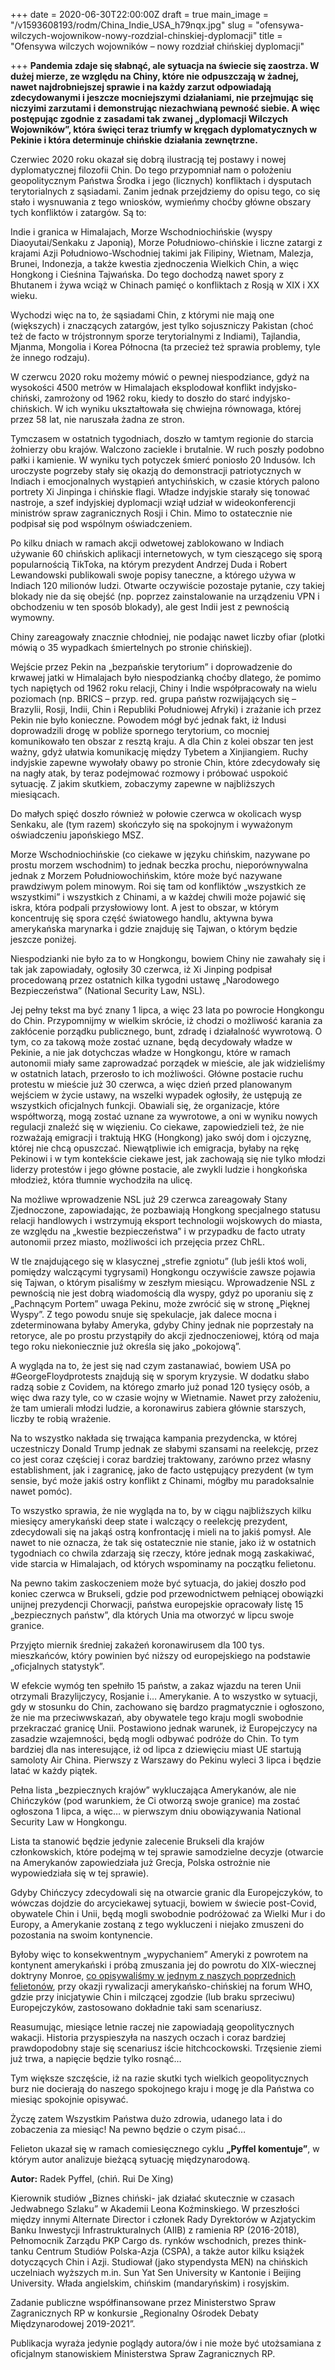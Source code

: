 +++
date = 2020-06-30T22:00:00Z
draft = true
main_image = "/v1593608193/rodm/China_Indie_USA_h79nqx.jpg"
slug = "ofensywa-wilczych-wojownikow-nowy-rozdzial-chinskiej-dyplomacji"
title = "Ofensywa wilczych wojowników – nowy rozdział chińskiej dyplomacji"

+++
**Pandemia zdaje się słabnąć, ale sytuacja na świecie się zaostrza. W dużej mierze, ze względu na Chiny, które nie odpuszczają w żadnej, nawet najdrobniejszej sprawie i na każdy zarzut odpowiadają zdecydowanymi i jeszcze mocniejszymi działaniami, nie przejmując się niczyimi zarzutami i demonstrując niezachwianą pewność siebie. A więc postępując zgodnie z zasadami tak zwanej „dyplomacji Wilczych Wojowników”, która święci teraz triumfy w kręgach dyplomatycznych w Pekinie i która determinuje chińskie działania zewnętrzne.**

Czerwiec 2020 roku okazał się dobrą ilustracją tej postawy i nowej dyplomatycznej filozofii Chin. Do tego przypomniał nam o położeniu geopolitycznym Państwa Środka i jego (licznych) konfliktach i dysputach terytorialnych z sąsiadami. Zanim jednak przejdziemy do opisu tego, co się stało i wysnuwania z tego wniosków, wymieńmy choćby główne obszary tych konfliktów i zatargów. Są to:

Indie i granica w Himalajach, Morze Wschodniochińskie (wyspy Diaoyutai/Senkaku z Japonią), Morze Południowo-chińskie i liczne zatargi z krajami Azji Południowo-Wschodniej takimi jak Filipiny, Wietnam, Malezja, Brunei, Indonezja, a także kwestia zjednoczenia Wielkich Chin, a więc Hongkong i Cieśnina Tajwańska. Do tego dochodzą nawet spory z Bhutanem i żywa wciąż w Chinach pamięć o konfliktach z Rosją w XIX i XX wieku.

Wychodzi więc na to, że sąsiadami Chin, z którymi nie mają one (większych) i znaczących zatargów, jest tylko sojuszniczy Pakistan (choć też de facto w trójstronnym sporze terytorialnymi z Indiami), Tajlandia, Mjanma, Mongolia i Korea Północna (ta przecież też sprawia problemy, tyle że innego rodzaju).

W czerwcu 2020 roku możemy mówić o pewnej niespodziance, gdyż na wysokości 4500 metrów w Himalajach eksplodował konflikt indyjsko-chiński, zamrożony od 1962 roku, kiedy to doszło do starć indyjsko-chińskich. W ich wyniku ukształtowała się chwiejna równowaga, której przez 58 lat, nie naruszała żadna ze stron.

Tymczasem w ostatnich tygodniach, doszło w tamtym regionie do starcia żołnierzy obu krajów. Walczono zaciekle i brutalnie. W ruch poszły podobno pałki i kamienie. W wyniku tych potyczek śmierć poniosło 20 Indusów. Ich uroczyste pogrzeby stały się okazją do demonstracji patriotycznych w Indiach i emocjonalnych wystąpień antychińskich, w czasie których palono portrety Xi Jinpinga i chińskie flagi. Władze indyjskie starały się tonować nastroje, a szef indyjskiej dyplomacji wziął udział w wideokonferencji ministrów spraw zagranicznych Rosji i Chin. Mimo to ostatecznie nie podpisał się pod wspólnym oświadczeniem.

Po kilku dniach w ramach akcji odwetowej zablokowano w Indiach używanie 60 chińskich aplikacji internetowych, w tym cieszącego się sporą popularnością TikToka, na którym prezydent Andrzej Duda i Robert Lewandowski publikowali swoje popisy taneczne, a którego używa w Indiach 120 milionów ludzi. Otwarte oczywiście pozostaje pytanie, czy takiej blokady nie da się obejść (np. poprzez zainstalowanie na urządzeniu VPN i obchodzeniu w ten sposób blokady), ale gest Indii jest z pewnością wymowny.

Chiny zareagowały znacznie chłodniej, nie podając nawet liczby ofiar (plotki mówią o 35 wypadkach śmiertelnych po stronie chińskiej).

Wejście przez Pekin na „bezpańskie terytorium” i doprowadzenie do krwawej jatki w Himalajach było niespodzianką choćby dlatego, że pomimo tych napiętych od 1962 roku relacji, Chiny i Indie współpracowały na wielu poziomach (np. BRICS – przyp. red. grupa państw rozwijających się – Brazylii, Rosji, Indii, Chin i Republiki Południowej Afryki) i zrażanie ich przez Pekin nie było konieczne. Powodem mógł być jednak fakt, iż Indusi doprowadzili drogę w pobliże spornego terytorium, co mocniej komunikowało ten obszar z resztą kraju. A dla Chin z kolei obszar ten jest ważny, gdyż ułatwia komunikację między Tybetem a Xinjiangiem. Ruchy indyjskie zapewne wywołały obawy po stronie Chin, które zdecydowały się na nagły atak, by teraz podejmować rozmowy i próbować uspokoić sytuację. Z jakim skutkiem, zobaczymy zapewne w najbliższych miesiącach.

Do małych spięć doszło również w połowie czerwca w okolicach wysp Senkaku, ale (tym razem) skończyło się na spokojnym i wyważonym oświadczeniu japońskiego MSZ.

Morze Wschodniochińskie (co ciekawe w języku chińskim, nazywane po prostu morzem wschodnim) to jednak beczka prochu, nieporównywalna jednak z Morzem Południowochińskim, które może być nazywane prawdziwym polem minowym. Roi się tam od konfliktów „wszystkich ze wszystkimi” i wszystkich z Chinami, a w każdej chwili może pojawić się iskra, która podpali przysłowiowy lont. A jest to obszar, w którym koncentruję się spora część światowego handlu, aktywna bywa amerykańska marynarka i gdzie znajduję się Tajwan, o którym będzie jeszcze poniżej.

Niespodzianki nie było za to w Hongkongu, bowiem Chiny nie zawahały się i tak jak zapowiadały, ogłosiły 30 czerwca, iż Xi Jinping podpisał procedowaną przez ostatnich kilka tygodni ustawę „Narodowego Bezpieczeństwa” (National Security Law, NSL).

Jej pełny tekst ma być znany 1 lipca, a więc 23 lata po powrocie Hongkongu do Chin. Przypomnijmy w wielkim skrócie, iż chodzi o możliwość karania za zakłócenie porządku publicznego, bunt, zdradę i działalność wywrotową. O tym, co za takową może zostać uznane, będą decydowały władze w Pekinie, a nie jak dotychczas władze w Hongkongu, które w ramach autonomii miały same zaprowadzać porządek w mieście, ale jak widzieliśmy w ostatnich latach, przerosło to ich możliwości. Główne postacie ruchu protestu w mieście już 30 czerwca, a więc dzień przed planowanym wejściem w życie ustawy, na wszelki wypadek ogłosiły, że ustępują ze wszystkich oficjalnych funkcji. Obawiali się, że organizacje, które współtworzą, mogą zostać uznane za wywrotowe, a oni w wyniku nowych regulacji znaleźć się w więzieniu. Co ciekawe, zapowiedzieli też, że nie rozważają emigracji i traktują HKG (Hongkong) jako swój dom i ojczyznę, której nie chcą opuszczać. Niewątpliwie ich emigracja, byłaby na rękę Pekinowi i w tym kontekście ciekawe jest, jak zachowają się nie tylko młodzi liderzy protestów i jego główne postacie, ale zwykli ludzie i hongkońska młodzież, która tłumnie wychodziła na ulicę.

Na możliwe wprowadzenie NSL już 29 czerwca zareagowały Stany Zjednoczone, zapowiadając, że pozbawiają Hongkong specjalnego statusu relacji handlowych i wstrzymują eksport technologii wojskowych do miasta, ze względu na „kwestie bezpieczeństwa” i w przypadku de facto utraty autonomii przez miasto, możliwości ich przejęcia przez ChRL.

W tle znajdującego się w klasycznej „strefie zgniotu” (lub jeśli ktoś woli, pomiędzy walczącymi tygrysami) Hongkongu oczywiście zawsze pojawia się Tajwan, o którym pisaliśmy w zeszłym miesiącu. Wprowadzenie NSL z pewnością nie jest dobrą wiadomością dla wyspy, gdyż po uporaniu się z „Pachnącym Portem” uwaga Pekinu, może zwrócić się w stronę „Pięknej Wyspy”. Z tego powodu snuje się spekulacje, jak dalece mocna i zdeterminowana byłaby Ameryka, gdyby Chiny jednak nie poprzestały na retoryce, ale po prostu przystąpiły do akcji zjednoczeniowej, którą od maja tego roku niekoniecznie już określa się jako „pokojową”.

A wygląda na to, że jest się nad czym zastanawiać, bowiem USA po #GeorgeFloydprotests znajdują się w sporym kryzysie. W dodatku słabo radzą sobie z Covidem, na którego zmarło już ponad 120 tysięcy osób, a więc dwa razy tyle, co w czasie wojny w Wietnamie. Nawet przy założeniu, że tam umierali młodzi ludzie, a koronawirus zabiera głównie starszych, liczby te robią wrażenie.

Na to wszystko nakłada się trwająca kampania prezydencka, w której uczestniczy Donald Trump jednak ze słabymi szansami na reelekcję, przez co jest coraz częściej i coraz bardziej traktowany, zarówno przez własny establishment, jak i zagranicę, jako de facto ustępujący prezydent (w tym sensie, być może jakiś ostry konflikt z Chinami, mógłby mu paradoksalnie nawet pomóc).

To wszystko sprawia, że nie wygląda na to, by w ciągu najbliższych kilku miesięcy amerykański deep state i walczący o reelekcję prezydent, zdecydowali się na jakąś ostrą konfrontację i mieli na to jakiś pomysł. Ale nawet to nie oznacza, że tak się ostatecznie nie stanie, jako iż w ostatnich tygodniach co chwila zdarzają się rzeczy, które jednak mogą zaskakiwać, vide starcia w Himalajach, od których wspominamy na początku felietonu.

Na pewno takim zaskoczeniem może być sytuacja, do jakiej doszło pod koniec czerwca w Brukseli, gdzie pod przewodnictwem pełniącej obowiązki unijnej prezydencji Chorwacji, państwa europejskie opracowały listę 15 „bezpiecznych państw”, dla których Unia ma otworzyć w lipcu swoje granice.

Przyjęto miernik średniej zakażeń koronawirusem dla 100 tys. mieszkańców, który powinien być niższy od europejskiego na podstawie „oficjalnych statystyk”.

W efekcie wymóg ten spełniło 15 państw, a zakaz wjazdu na teren Unii otrzymali Brazylijczycy, Rosjanie i… Amerykanie. A to wszystko w sytuacji, gdy w stosunku do Chin, zachowano się bardzo pragmatycznie i ogłoszono, że nie ma przeciwwskazań, aby obywatele tego kraju mogli swobodnie przekraczać granicę Unii. Postawiono jednak warunek, iż Europejczycy na zasadzie wzajemności, będą mogli odbywać podróże do Chin. To tym bardziej dla nas interesujące, iż od lipca z dziewięciu miast UE startują samoloty Air China. Pierwszy z Warszawy do Pekinu wyleci 3 lipca i będzie latać w każdy piątek.

Pełna lista „bezpiecznych krajów” wykluczająca Amerykanów, ale nie Chińczyków (pod warunkiem, że Ci otworzą swoje granice) ma zostać ogłoszona 1 lipca, a więc… w pierwszym dniu obowiązywania National Security Law w Hongkongu.

Lista ta stanowić będzie jedynie zalecenie Brukseli dla krajów członkowskich, które podejmą w tej sprawie samodzielne decyzje (otwarcie na Amerykanów zapowiedziała już Grecja, Polska ostrożnie nie wypowiedziała się w tej sprawie).

Gdyby Chińczycy zdecydowali się na otwarcie granic dla Europejczyków, to wówczas dojdzie do arcyciekawej sytuacji, bowiem w świecie post-Covid, obywatele Chin i Unii, będą mogli swobodnie podróżować za Wielki Mur i do Europy, a Amerykanie zostaną z tego wykluczeni i niejako zmuszeni do pozostania na swoim kontynencie.

Byłoby więc to konsekwentnym „wypychaniem” Ameryki z powrotem na kontynent amerykański i próbą zmuszania jej do powrotu do XIX-wiecznej doktryny Monroe, [co opisywaliśmy w jednym z naszych poprzednich felietonów](https://www.rodm-lodz.pl/aktualnosci/pokerowe-rozgrywki-chin/ "https://www.rodm-lodz.pl/aktualnosci/pokerowe-rozgrywki-chin/"), przy okazji rywalizacji amerykańsko-chińskiej na forum WHO, gdzie przy inicjatywie Chin i milczącej zgodzie (lub braku sprzeciwu) Europejczyków, zastosowano dokładnie taki sam scenariusz.

Reasumując, miesiące letnie raczej nie zapowiadają geopolitycznych wakacji. Historia przyspieszyła na naszych oczach i coraz bardziej prawdopodobny staje się scenariusz iście hitchcockowski. Trzęsienie ziemi już trwa, a napięcie będzie tylko rosnąć…

Tym większe szczęście, iż na razie skutki tych wielkich geopolitycznych burz nie docierają do naszego spokojnego kraju i mogę je dla Państwa co miesiąc spokojnie opisywać.

Życzę zatem Wszystkim Państwa dużo zdrowia, udanego lata i do zobaczenia za miesiąc! Na pewno będzie o czym pisać…

Felieton ukazał się w ramach comiesięcznego cyklu **„Pyffel komentuje”**, w którym autor analizuje bieżącą sytuację międzynarodową.

**Autor:** Radek Pyffel, (chiń. Rui De Xing)

Kierownik studiów „Biznes chiński- jak działać skutecznie w czasach Jedwabnego Szlaku” w Akademii Leona Koźminskiego. W przeszłości między innymi Alternate Director i członek Rady Dyrektorów w Azjatyckim Banku Inwestycji Infrastrukturalnych (AIIB) z ramienia RP (2016-2018), Pełnomocnik Zarządu PKP Cargo ds. rynków wschodnich, prezes think-tanku Centrum Studiów Polska-Azja (CSPA), a także autor kilku książek dotyczących Chin i Azji. Studiował (jako stypendysta MEN) na chińskich uczelniach wyższych m.in. Sun Yat Sen University w Kantonie i Beijing University. Włada angielskim, chińskim (mandaryńskim) i rosyjskim.

Zadanie publiczne współfinansowane przez Ministerstwo Spraw Zagranicznych RP w konkursie „Regionalny Ośrodek Debaty Międzynarodowej 2019-2021”.

Publikacja wyraża jedynie poglądy autora/ów i nie może być utożsamiana z oficjalnym stanowiskiem Ministerstwa Spraw Zagranicznych RP.
